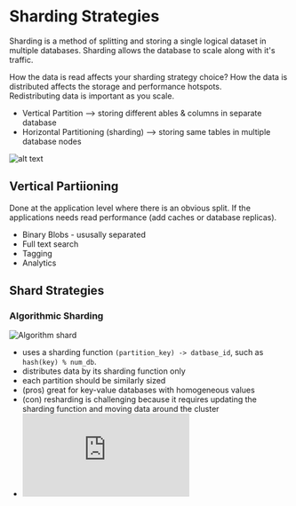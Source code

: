 ---
---

# Sharding Strategies

Sharding is a method of splitting and storing a single logical dataset in multiple databases.  Sharding allows the database to scale along with it's traffic.

How the data is read affects your sharding strategy choice?
How the data is distributed affects the storage and performance hotspots.  
Redistributing data is important as you scale.

* Vertical Partition --> storing different ables & columns in separate database
* Horizontal Partitioning (sharding) --> storing same tables in multiple database nodes

![alt text](https://miro.medium.com/max/700/1*yyHih3GveWruzwYgLxTu3w.png)

## Vertical Partiioning 

Done at the application level where there is an obvious split.  If the applications needs read performance (add caches or database replicas).

* Binary Blobs - ususally separated
* Full text search
* Tagging
* Analytics

## Shard Strategies

### Algorithmic Sharding

![Algorithm shard](https://miro.medium.com/max/700/1*fx3wbDDGHo2cgcAvDiHkDg.png)

* uses a sharding function `(partition_key) -> datbase_id`, such as `hash(key) % num_db`.
* distributes data by its sharding function only
* each partition should be similarly sized
* (pros) great for key-value databases with homogeneous values
* (con) resharding is challenging because it requires updating the sharding function and moving data around the cluster
* ![consisitent hashing](https://www.paperplanes.de/2011/12/9/the-magic-of-consistent-hashing.html)

